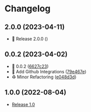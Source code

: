 # Changelog

## 2.0.0 (2023-04-11)

- 🚀 Release 2.0.0 ()

## 0.0.2 (2023-04-02)

- 🔖 0.0.2 ([6627c23](https://github.com/xFGhoul/py-presencedb/commit/6627c23d045e20d06a1ef1ab8ce21ca65387516f))
- 👷 Add Github Integrations ([79e467e](https://github.com/xFGhoul/py-presencedb/commit/79e467eb51dc24d4b074c4136bb07838d8c57f0c))
- ♻️ Minor Refactoring ([e048d3d](https://github.com/xFGhoul/py-presencedb/commit/e048d3d32df9efd60bbf38eeed65eaff478200dc))

## 1.0.0 (2022-08-04)

- [Release 1.0](https://github.com/xFGhoul/py-presencedb/commit/824f9cfcb2036780e50164363f0896e5120f72de)
